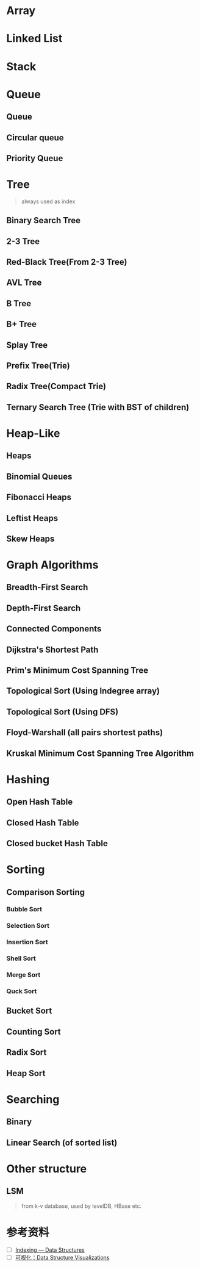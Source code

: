 # Array

# Linked List

# Stack

# Queue

## Queue

## Circular queue

## Priority Queue

# Tree

> always used as index

## Binary Search Tree

## 2-3 Tree

## Red-Black Tree(From 2-3 Tree)

## AVL Tree

## B Tree

## B+ Tree

## Splay Tree

## Prefix Tree(Trie)

## Radix Tree(Compact Trie)

## Ternary Search Tree (Trie with BST of children)

# Heap-Like

## Heaps

## Binomial Queues

## Fibonacci Heaps

## Leftist Heaps

## Skew Heaps

# Graph Algorithms

## Breadth-First Search

## Depth-First Search

## Connected Components

## Dijkstra's Shortest Path

## Prim's Minimum Cost Spanning Tree

## Topological Sort (Using Indegree array)

## Topological Sort (Using DFS)

## Floyd-Warshall (all pairs shortest paths)

## Kruskal Minimum Cost Spanning Tree Algorithm

# Hashing

## Open Hash Table

## Closed Hash Table

## Closed bucket Hash Table

# Sorting

## Comparison Sorting

### Bubble Sort

### Selection Sort

### Insertion Sort

### Shell Sort

### Merge Sort

### Quck Sort

## Bucket Sort

## Counting Sort

## Radix Sort

## Heap Sort

# Searching

## Binary

## Linear Search (of sorted list)

# Other structure

## LSM

> from k-v database, used by levelDB, HBase etc.

# 参考资料

- [ ] [Indexing — Data Structures](https://medium.com/nerd-for-tech/indexing-data-structures-aa7363693c40)
- [ ] [可视化：Data Structure Visualizations](https://www.cs.usfca.edu/~galles/visualization/Algorithms.html)

